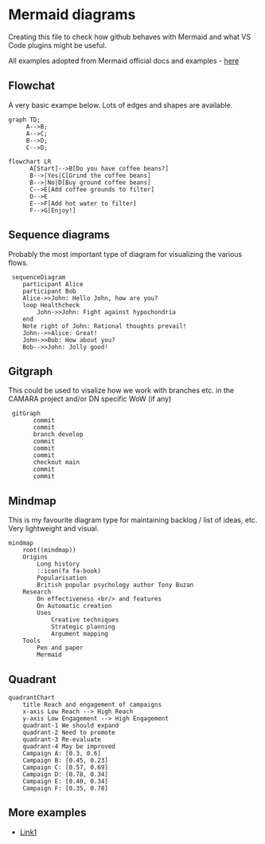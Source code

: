  # Mermaid diagrams

 Creating this file to check how github behaves with Mermaid and what VS Code plugins might be useful.

 All examples adopted from Mermaid official docs and examples - [here](https://docs.mermaidchart.com/mermaid/intro)

 ## Flowchat

 A very basic exampe below. Lots of edges and shapes are available.

 ```mermaid
 graph TD;
      A-->B;
      A-->C;
      B-->D;
      C-->D;
```

```mermaid
flowchart LR
      A[Start]-->B[Do you have coffee beans?]
      B-->|Yes|C[Grind the coffee beans]
      B-->|No|D[Buy ground coffee beans]
      C-->E[Add coffee grounds to filter]
      D-->E
      E-->F[Add hot water to filter]
      F-->G[Enjoy!]
```

## Sequence diagrams

Probably the most important type of diagram for visualizing the various flows.

```mermaid
 sequenceDiagram
    participant Alice
    participant Bob
    Alice->>John: Hello John, how are you?
    loop Healthcheck
        John->>John: Fight against hypochondria
    end
    Note right of John: Rational thoughts prevail!
    John-->>Alice: Great!
    John->>Bob: How about you?
    Bob-->>John: Jolly good!
```
## Gitgraph

This could be used to visalize how we work with branches etc. in the CAMARA project and/or DN specific WoW (if any)


```mermaid
 gitGraph
       commit
       commit
       branch develop
       commit
       commit
       commit
       checkout main
       commit
       commit

```

## Mindmap

This is my favourite diagram type for maintaining backlog / list of ideas, etc. Very lightweight and visual.

```mermaid
mindmap
    root((mindmap))
    Origins
        Long history
        ::icon(fa fa-book)
        Popularisation
        British popular psychology author Tony Buzan
    Research
        On effectiveness <br/> and features
        On Automatic creation
        Uses
            Creative techniques
            Strategic planning
            Argument mapping
    Tools
        Pen and paper
        Mermaid
```

## Quadrant

```mermaid
quadrantChart
    title Reach and engagement of campaigns
    x-axis Low Reach --> High Reach
    y-axis Low Engagement --> High Engagement
    quadrant-1 We should expand
    quadrant-2 Need to promote
    quadrant-3 Re-evaluate
    quadrant-4 May be improved
    Campaign A: [0.3, 0.6]
    Campaign B: [0.45, 0.23]
    Campaign C: [0.57, 0.69]
    Campaign D: [0.78, 0.34]
    Campaign E: [0.40, 0.34]
    Campaign F: [0.35, 0.78]
```

## More examples

* [Link1](https://docs.esa.io/posts/308)